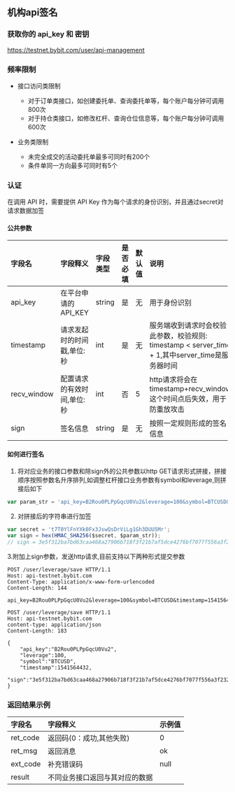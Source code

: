## 机构api签名
### 获取你的 api_key 和 密钥
<a href="https://testnet.bybit.com/user/api-management">https://testnet.bybit.com/user/api-management</a>

### 频率限制

* 接口访问类限制
  * 对于订单类接口，如创建委托单、查询委托单等，每个账户每分钟可调用800次
  * 对于持仓类接口，如修改杠杆、查询仓位信息等，每个账户每分钟可调用600次

* 业务类限制
  * 未完全成交的活动委托单最多可同时有200个
  * 条件单同一方向最多可同时有5个

### 认证

在调用 API 时，需要提供 API Key 作为每个请求的身份识别，并且通过secret对请求数据加签

#### 公共参数
字段名 | 字段释义 |  字段类型 | 是否必填 | 默认值 | 说明
:- | :- | :- | :- | :- | :-
api_key | 在平台申请的API_KEY |  string | 是 | 无 |用于身份识别
timestamp | 请求发起时的时间戳,单位:秒 | int| 是 | 无 | 服务端收到请求时会校验此参数，校验规则: timestamp < server_time + 1,其中server_time是服务器时间
recv_window| 配置请求的有效时间,单位:秒 | int | 否 | 5 | http请求将会在timestamp+recv_window这个时间点后失效，用于防重放攻击
sign | 签名信息 |  string | 是 | 无 | 按照一定规则形成的签名信息


#### 如何进行签名
1. 将对应业务的接口参数和除sign外的公共参数以http GET请求形式拼接，拼接顺序按照参数名升序排列,如调整杠杆接口业务参数有symbol和leverage,则拼接后如下

``` js
var param_str = 'api_key=B2Rou0PLPpGqcU0Vu2&leverage=100&symbol=BTCUSD&timestamp=1541564432';
```

2. 对拼接后的字符串进行加签
```js
var secret = 't7T0YlFnYXk0Fx3JswQsDrViLg1Gh3DUU5Mr';
var sign = hex(HMAC_SHA256($secret, $param_str));
// sign = 3e5f312ba7bd63caa468a27906b718f3f21b7af5dce4276bf7077f556a3f232c
```

3.附加上sign参数，发送http请求,目前支持以下两种形式提交参数

```
POST /user/leverage/save HTTP/1.1
Host: api-testnet.bybit.com
Content-Type: application/x-www-form-urlencoded
Content-Length: 144

api_key=B2Rou0PLPpGqcU0Vu2&leverage=100&symbol=BTCUSD&timestamp=1541564432&sign=3e5f312ba7bd63caa468a27906b718f3f21b7af5dce4276bf7077f556a3f232c

```

```
POST /user/leverage/save HTTP/1.1
Host: api-testnet.bybit.com
content-type: application/json
Content-Length: 183

{
	"api_key":"B2Rou0PLPpGqcU0Vu2",
 	"leverage":100,
 	"symbol":"BTCUSD",
 	"timestamp":1541564432,
 	"sign":"3e5f312ba7bd63caa468a27906b718f3f21b7af5dce4276bf7077f556a3f232c"
}
```

### 返回结果示例

字段名 | 字段释义 | 示例值 |
:- | :- | :- 
ret_code | 返回码(0：成功,其他失败) | 0 
ret_msg | 返回消息 | ok 
ext_code | 补充错误码 | null 
result | 不同业务接口返回与其对应的数据 | 
